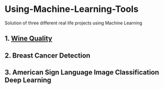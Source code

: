# Using-Machine-Learning-Tools
Solution of three different real life projects using Machine Learning

## 1. <a href = "https://github.com/arpit2412/Using-Machine-Learning-Tools/tree/master/Wine%20Quality%20Assignment%201"> Wine Quality </a>

## 2. Breast Cancer Detection 

## 3. American Sign Language Image Classification Deep Learning
